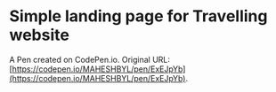 # Simple landing page for Travelling website

A Pen created on CodePen.io. Original URL: [https://codepen.io/MAHESHBYL/pen/ExEJpYb](https://codepen.io/MAHESHBYL/pen/ExEJpYb).

